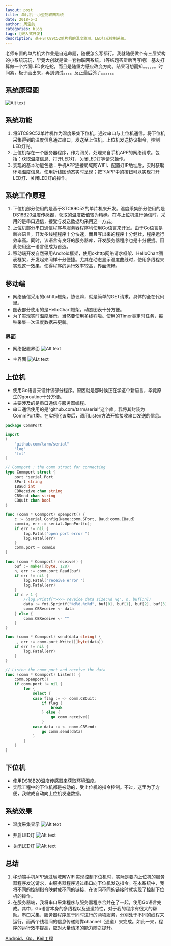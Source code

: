 ```yaml
---
layout: post
title: 单片机——小型物联网系统
date: 2018-5-3
author: 周宝航
categories: blog
tags: [嵌入式开发]
description: 基于STC89C52单片机的温度监测、LED灯光控制系统。
---
```


老师布置的单片机大作业是自选命题，随便怎么写都行。我就随便做个有三层架构的小系统玩玩，毕竟大创就是做一套物联网系统。（等结题答辩后再写吧）
基友打算做一个六面LED贪吃蛇，而且是随重力感应改变方向。结果可想而知。。。。。。时间紧，板子画出来，再到调试。。。。反正最后鸽了。。。。。。

## 系统原理图
![Alt text](/img/2018-05-3-单片机大作业-系统原理图.png)

## 系统功能
1. 将STC89C52单片机作为温度采集下位机，通过串口与上位机通信。将下位机采集得到的温度信息通过串口，发送至上位机。上位机发送协议指令，控制LED灯光。
2. 上位机存在一个服务器程序，作为网关，处理来自手机APP的网络请求。包括：获取温度信息、打开LED灯、关闭LED灯等请求操作。
3. 实现的基本功能包括：手机APP连接局域网WIFI、配置好IP地址后，实时获取环境温度信息，使用折线图动态实时呈现；按下APP中的按钮可以实现打开LED灯、关闭LED灯的操作。

## 系统工作原理
1. 下位机部分使用的是基于STC89C52的单片机来开发。温度采集部分使用的是DS18B20温度传感器，获取的温度数值较为精确。在与上位机进行通信时，采用的是串口通信，接受与发送数据均采用这一方式。
2. 上位机部分串口通信程序与服务器程序均使用Go语言来开发。由于Go语言是新兴语言，开发多线程程序十分快速，而且写出来的程序十分健壮，程序运行效率高。同时，该语言有良好的服务器库，开发服务器程序也是十分便捷。因此使用这一语言便成为首选。
3. 移动端开发自然采用Android框架，使用okhttp网络请求框架、HelloChart图表框架，开发起来同样十分便捷。尤其在动态显示温度曲线时，使用多线程来实现这一效果，使得程序的运行效率较高，界面流畅。

## 移动端
- 网络通信采用的okhttp框架。协议嘛，就是简单的GET请求。具体的全在代码里。
- 图表部分使用的是HelloChart框架，动态图表十分方便。
- 为了实现实时温度展示，当然要使用多线程啦。使用的Timer类定时任务，每秒采集一次温度数据来更新。

### 界面
- 网络配置界面
![Alt text](/img/2018-05-3-单片机大作业-网络配置界面.png)

- 主界面
![ALt text](/img/2018-05-3-单片机大作业-主界面.png)

## 上位机
- 使用Go语言来设计该部分程序。原因就是那时候正在学这个新语言，毕竟原生的goroutine十分方便。
- 主要涉及的是串口通信与服务器编程。
- 串口通信使用的是“github.com/tarm/serial”这个库，我将其封装为CommPort类。在实例化该类后，调用Listen方法开始接收串口发送的信息。

``` go
package CommPort

import 
(
	"github.com/tarm/serial"
	"log"
	"fmt"
)

// Commport : the comm struct for connecting
type Commport struct {
	port *serial.Port
	SPort string
	IBaud int
	CBReceive chan string
	CBSend chan string
	CBQuit chan bool
}

func (comm * Commport) openport() {
	c := &serial.Config{Name:comm.SPort, Baud:comm.IBaud}
	commio, err := serial.OpenPort(c);
	if err != nil {
		log.Fatal("open port error ")
		log.Fatal(err)
	}
	comm.port = commio
}

func (comm * Commport) receive() {
	buf := make([]byte, 128)
	n, err := comm.port.Read(buf)
	if err != nil {
		log.Fatal("receive error ")
		log.Fatal(err)
	}
	if n > 1 {
		//log.Printf(">>>> reveice data size:%d %q", n, buf[:n])
		data := fmt.Sprintf("%d%d.%d%d", buf[0], buf[1], buf[2], buf[3])
		comm.CBReceive <- data
	} else {
		comm.CBReceive <- ""
	}
}

func (comm * Commport) send(data string) {
	_, err := comm.port.Write([]byte(data))
	if err != nil {
		log.Fatal(err)
	}
}

// Listen the comm port and receive the data
func (comm * Commport) Listen() {
	comm.openport()
	if comm.port != nil {
		for {
			select {
			case flag := <- comm.CBQuit:
				if flag {
					break
				} else {
					go comm.receive()
				}
			case data := <- comm.CBSend:
				go comm.send(data)
			}
		}
	}
}
```

## 下位机
- 使用DS18B20温度传感器来获取环境温度。
- 实际工程中的下位机都是被动的，受上位机的指令控制。不过，这里为了方便，我做成自动向上位机发送数据。

## 系统效果
- 温度采集显示
![Alt text](/img/2018-05-3-单片机大作业-温度采集显示.png)

- 开启LED灯
![Alt text](/img/2018-05-3-单片机大作业-开启LED.png)

- 关闭LED灯
![Alt text](/img/2018-05-3-单片机大作业-关闭LED.png)

## 总结

1. 移动端手机APP通过局域网WIFI实现控制下位机时，实际是要向上位机的服务器程序发送请求，由服务器程序通过串口向下位机发送指令。在本系统中，我将不同的控制指令映射成不同的链接，在访问不同的链接时就实现了控制下位机的操作。
2. 在服务器端，我将串口采集程序与服务器程序合并在了一起，使用Go语言完成。其中，Go语言本身的多线程以及通道特性，对于我的程序有很大的帮助。串口采集、服务器程序属于同时进行的两项服务，分别处于不同的线程来运行。而两个线程间的信息传递则靠channel（通道）来完成。如此一来，程序的运行效率提高，应对大量请求的能力随之提升。

[Android、Go、Keil工程](/docs/Android.Go.Keil工程.zip)









